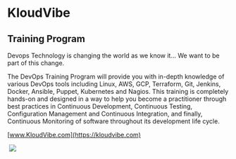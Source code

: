 # KloudVibe
## Training Program
Devops
Technology is changing the world as we know it... We want to be part of this change.

The DevOps Training Program will provide you with in-depth knowledge of various DevOps tools including Linux, AWS, GCP, Terraform, Git, Jenkins, Docker, Ansible, Puppet, Kubernetes and Nagios. This training is completely hands-on and designed in a way to help you become a practitioner through best practices in Continuous Development, Continuous Testing, Configuration Management and Continuous Integration, and finally, Continuous Monitoring of software throughout its development life cycle.

[www.KloudVibe.com](https://kloudvibe.com)

![]()
[<img src="https://github.com/Flomastermod/KloudVibe/blob/master/images/kloudvibe.com_%20(2).png">](http://google.com.au/)
